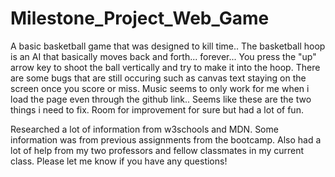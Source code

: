 # Milestone_Project_Web_Game
A basic basketball game that was designed to kill time..
The basketball hoop is an AI that basically moves back and forth... forever...
You press the "up" arrow key to shoot the ball vertically and try to make it into the hoop.
There are some bugs that are still occuring such as canvas text staying on the screen once you score or miss.
Music seems to only work for me when i load the page even through the github link..
Seems like these are the two things i need to fix.
Room for improvement for sure but had a lot of fun.

Researched a lot of information from w3schools and MDN. Some information was from previous assignments from the bootcamp.
Also had a lot of help from my two professors and fellow classmates in my current class.
Please let me know if you have any questions!